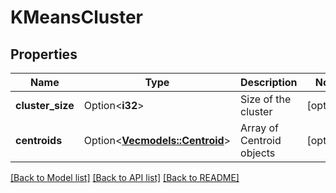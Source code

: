# KMeansCluster

## Properties

Name | Type | Description | Notes
------------ | ------------- | ------------- | -------------
**cluster_size** | Option<**i32**> | Size of the cluster | [optional]
**centroids** | Option<[**Vec<models::Centroid>**](Centroid.md)> | Array of Centroid objects | [optional]

[[Back to Model list]](../README.md#documentation-for-models) [[Back to API list]](../README.md#documentation-for-api-endpoints) [[Back to README]](../README.md)


